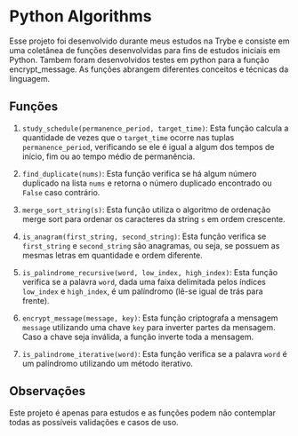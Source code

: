 # Python Algorithms

Esse projeto foi desenvolvido durante meus estudos na Trybe e consiste em uma coletânea de funções desenvolvidas para fins de estudos iniciais em Python.
Tambem foram desenvolvidos testes em python para a função encrypt_message.
As funções abrangem diferentes conceitos e técnicas da linguagem.

## Funções

1. `study_schedule(permanence_period, target_time)`: Esta função calcula a quantidade de vezes que o `target_time` ocorre nas tuplas `permanence_period`, verificando se ele é igual a algum dos tempos de início, fim ou ao tempo médio de permanência.

2. `find_duplicate(nums)`: Esta função verifica se há algum número duplicado na lista `nums` e retorna o número duplicado encontrado ou `False` caso contrário.

3. `merge_sort_string(s)`: Esta função utiliza o algoritmo de ordenação merge sort para ordenar os caracteres da string `s` em ordem crescente.

4. `is_anagram(first_string, second_string)`: Esta função verifica se `first_string` e `second_string` são anagramas, ou seja, se possuem as mesmas letras em quantidade e ordem diferente.

5. `is_palindrome_recursive(word, low_index, high_index)`: Esta função verifica se a palavra `word`, dada uma faixa delimitada pelos índices `low_index` e `high_index`, é um palíndromo (lê-se igual de trás para frente).

6. `encrypt_message(message, key)`: Esta função criptografa a mensagem `message` utilizando uma chave `key` para inverter partes da mensagem. Caso a chave seja inválida, a função inverte toda a mensagem.

7. `is_palindrome_iterative(word)`: Esta função verifica se a palavra `word` é um palíndromo utilizando um método iterativo.

## Observações

Este projeto é apenas para estudos e as funções podem não contemplar todas as possíveis validações e casos de uso.
